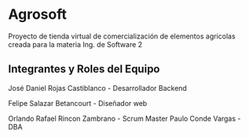 # Agrosoft
Proyecto de tienda virtual de comercialización de elementos agricolas creada para la materia Ing. de Software 2

## Integrantes y Roles del Equipo

José Daniel Rojas Castiblanco - Desarrollador Backend

Felipe Salazar Betancourt - Diseñador web

Orlando Rafael Rincon Zambrano - Scrum Master
Paulo Conde Vargas - DBA
